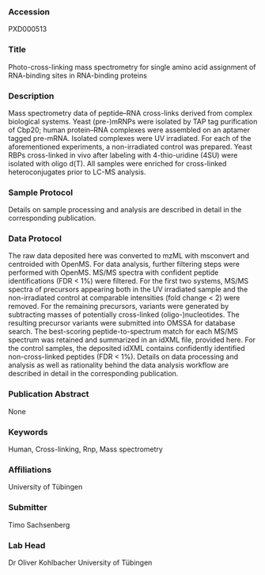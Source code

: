 ### Accession
PXD000513

### Title
Photo-cross-linking mass spectrometry for single amino acid assignment of RNA-binding sites in RNA-binding proteins

### Description
Mass spectrometry data of peptide–RNA cross-links derived from complex biological systems. Yeast (pre-)mRNPs were isolated by TAP tag purification of Cbp20; human protein–RNA complexes were assembled on an aptamer tagged pre-mRNA. Isolated complexes were UV irradiated. For each of the aforementioned experiments, a non-irradiated control was prepared. Yeast RBPs cross-linked in vivo after labeling with 4-thio-uridine (4SU) were isolated with oligo d(T). All samples were enriched for cross-linked heteroconjugates prior to LC-MS analysis.

### Sample Protocol
Details on sample processing and analysis are described in detail in the corresponding publication.

### Data Protocol
The raw data deposited here was converted to mzML with msconvert and centroided with OpenMS. For data analysis, further filtering steps were performed with OpenMS. MS/MS spectra with confident peptide identifications (FDR < 1%) were filtered. For the first two systems, MS/MS spectra of precursors appearing both in the UV irradiated sample and the non-irradiated control at comparable intensities (fold change < 2) were removed. For the remaining precursors, variants were generated by subtracting masses of potentially cross-linked (oligo-)nucleotides. The resulting precursor variants were submitted into OMSSA for database search. The best-scoring peptide-to-spectrum match for each MS/MS spectrum was retained and summarized in an idXML file, provided here. For the control samples, the deposited idXML contains confidently identified non-cross-linked peptides (FDR < 1%). Details on data processing and analysis as well as rationality behind the data analysis workflow are described in detail in the corresponding publication.

### Publication Abstract
None

### Keywords
Human, Cross-linking, Rnp, Mass spectrometry

### Affiliations
University of Tübingen

### Submitter
Timo Sachsenberg

### Lab Head
Dr Oliver Kohlbacher
University of Tübingen



